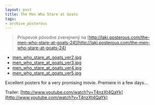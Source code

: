 ```yaml
---
layout: post
title: The Men Who Stare at Goats
tags:
- archive_posterous
---
```

> Príspevok pôvodne zverejnený na [http://laki.posterous.com/the-men-who-stare-at-goats-24](http://laki.posterous.com/the-men-who-stare-at-goats-24)

- [men\_who\_stare\_at\_goats\_ver2.jpg](/media/2009/men_who_stare_at_goats_ver2.jpg)
- [men\_who\_stare\_at\_goats\_ver3.jpg](/media/2009/men_who_stare_at_goats_ver3.jpg)
- [men\_who\_stare\_at\_goats\_ver4.jpg](/media/2009/men_who_stare_at_goats_ver4.jpg)
- [men\_who\_stare\_at\_goats\_ver5.jpg](/media/2009/men_who_stare_at_goats_ver5.jpg)

Excellent posters for a very promising movie. Premiere in a few days…

Trailer:
[http://www.youtube.com/watch?v=T4nzXt4QaYk](http://www.youtube.com/watch?v=T4nzXt4QaYk)